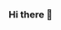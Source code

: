 ### Hi there 👋

<!--
**shashankaravichaparala/shashankaravichaparala** is a ✨ _special_ ✨ repository because its `README.md` (this file) appears on your GitHub profile.

Here are some ideas to get you started:

- 🔭 I’m currently working on project
- 🌱 I’m currently learning java
- 👯 I’m looking to collaborate on  amazon
- 🤔 I’m looking for help with programming skills
- 💬 Ask me about cricket
- 📫 How to reach me: [gmail](mailto:chaparalashashanksunny@gmail.com)
- 😄 Pronouns: 
- ⚡ Fun fact:  youtube
-->
